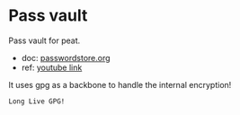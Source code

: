 # Pass vault

Pass vault for peat.

- doc: [passwordstore.org](https://passwordstore.org)
- ref: [youtube link](https://www.youtube.com/watch?v=FhwsfH2TpFA)

It uses gpg as a backbone to handle the internal encryption!

```
Long Live GPG!
```
